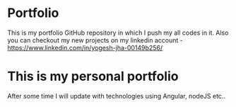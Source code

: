 # Portfolio
This is my portfolio GitHub repository in which I push my all codes in it.
Also you can checkout my new projects on my linkedin account - https://www.linkedin.com/in/yogesh-jha-00149b256/

# This is my personal portfolio 
After some time I will update with technologies using Angular, nodeJS etc..